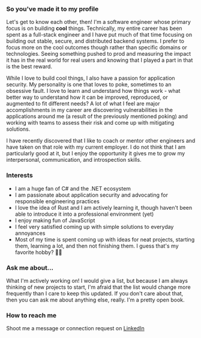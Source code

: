 ### So you've made it to my profile

Let's get to know each other, then! I'm a software engineer whose primary focus is on building **cool** things. Technically, my entire career has been spent as a full-stack engineer and I have put much of that time focusing on building out stable, secure, and distributed backend systems. I prefer to focus more on the cool outcomes though rather than specific domains or technologies. Seeing something pushed to prod and measuring the impact it has in the real world for real users and knowing that I played a part in that is the best reward.

While I love to build cool things, I also have a passion for application security. My personality is one that loves to poke, sometimes to an obsessive fault. I love to learn and understand how things work - what better way to understand how it can be improved, reproduced, or augmented to fit different needs? A lot of what I feel are major accomplishments in my career are discovering vulnerabilities in the applications around me (a result of the previously mentioned poking) and working with teams to assess their risk and come up with mitigating solutions. 

I have recently discovered that I like to coach or mentor other engineers and have taken on that role with my current employer. I do not think that I am particularly good at it, but I enjoy the opportunity it gives me to grow my interpersonal, communication, and introspection skills. 

### Interests

* I am a huge fan of C# and the .NET ecosystem
* I am passionate about application security and advocating for responsible engineering practices
* I love the idea of Rust and I am actively learning it, though haven't been able to introduce it into a professional environment (yet)
* I enjoy making fun of JavaScript
* I feel very satisfied coming up with simple solutions to everyday annoyances
* Most of my time is spent coming up with ideas for neat projects, starting them, learning a lot, and then not finishing them. I guess that's my favorite hobby? 🤷‍♂️

### Ask me about...

What I'm actively working on! I would give a list, but because I am always thinking of new projects to start, I'm afraid that the list would change more frequently than I care to keep this updated. If you don't care about that, then you can ask me about anything else, really. I'm a pretty open book.

### How to reach me

Shoot me a message or connection request on [LinkedIn](https://www.linkedin.com/in/ericmagers/) 
